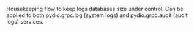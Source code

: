 Housekeeping flow to keep logs databases size under control. Can be applied to both pydio.grpc.log (system logs) and pydio.grpc.audit (audit logs) services.